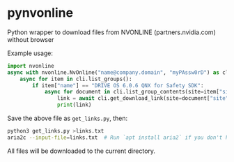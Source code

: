 # pynvonline
Python wrapper to download files from NVONLINE (partners.nvidia.com) without browser

Example usage:

```python
import nvonline
async with nvonline.NvOnline("name@company.domain", "myPAssw0rD") as cli:
    async for item in cli.list_groups():
        if item["name"] == "DRIVE OS 6.0.6 QNX for Safety SDK":
            async for document in cli.list_group_contents(site=item["site"], group=item["group"]):
                link = await cli.get_download_link(site=document["site"], document=document["document"])
                print(link)
```

Save the above file as `get_links.py`, then:

```bash
python3 get_links.py >links.txt
aria2c --input-file=links.txt  # Run `apt install aria2` if you don't have it
```

All files will be downloaded to the current directory.
